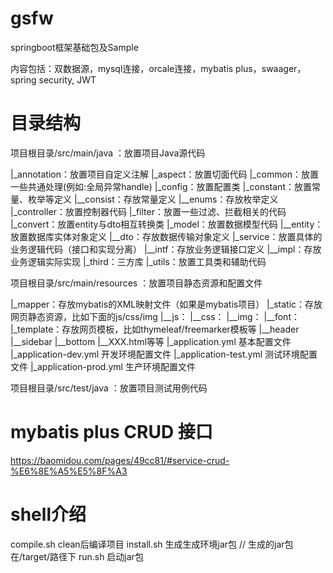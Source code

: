 # gsfw
springboot框架基础包及Sample

内容包括：双数据源，mysql连接，orcale连接，mybatis plus，swaager，spring security, JWT

# 目录结构
项⽬根⽬录/src/main/java ：放置项⽬Java源代码

|_annotation：放置项⽬⾃定义注解
|_aspect：放置切⾯代码
|_common：放置一些共通处理(例如:全局异常handle)
|_config：放置配置类
|_constant：放置常量、枚举等定义
    |__consist：存放常量定义
    |__enums：存放枚举定义
|_controller：放置控制器代码
|_filter：放置⼀些过滤、拦截相关的代码
|_convert：放置entity与dto相互转换类
|_model：放置数据模型代码
    |__entity：放置数据库实体对象定义
    |__dto：存放数据传输对象定义
|_service：放置具体的业务逻辑代码（接⼝和实现分离）
    |__intf：存放业务逻辑接⼝定义
    |__impl：存放业务逻辑实际实现
|_third：三方库
|_utils：放置⼯具类和辅助代码

项⽬根⽬录/src/main/resources ：放置项⽬静态资源和配置⽂件

|_mapper：存放mybatis的XML映射文件（如果是mybatis项目）
|_static：存放网页静态资源，比如下面的js/css/img
    |__js：
    |__css：
    |__img：
    |__font：
|_template：存放网页模板，比如thymeleaf/freemarker模板等
    |__header
    |__sidebar
    |__bottom
    |__XXX.html等等
|_application.yml       基本配置文件
|_application-dev.yml   开发环境配置文件
|_application-test.yml  测试环境配置文件
|_application-prod.yml  生产环境配置文件

项⽬根⽬录/src/test/java ：放置项⽬测试⽤例代码

# mybatis plus CRUD 接口
https://baomidou.com/pages/49cc81/#service-crud-%E6%8E%A5%E5%8F%A3

# shell介绍
compile.sh clean后编译项目
install.sh 生成生成环境jar包 // 生成的jar包在/target/路径下
run.sh 启动jar包




